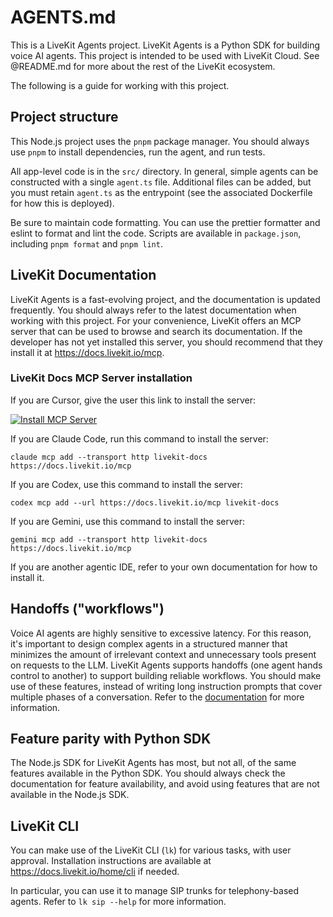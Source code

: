 # AGENTS.md

This is a LiveKit Agents project. LiveKit Agents is a Python SDK for building voice AI agents. This project is intended to be used with LiveKit Cloud. See @README.md for more about the rest of the LiveKit ecosystem.

The following is a guide for working with this project.

## Project structure

This Node.js project uses the `pnpm` package manager. You should always use `pnpm` to install dependencies, run the agent, and run tests.

All app-level code is in the `src/` directory. In general, simple agents can be constructed with a single `agent.ts` file. Additional files can be added, but you must retain `agent.ts` as the entrypoint (see the associated Dockerfile for how this is deployed).

Be sure to maintain code formatting. You can use the prettier formatter and eslint to format and lint the code. Scripts are available in `package.json`, including `pnpm format` and `pnpm lint`.

## LiveKit Documentation

LiveKit Agents is a fast-evolving project, and the documentation is updated frequently. You should always refer to the latest documentation when working with this project. For your convenience, LiveKit offers an MCP server that can be used to browse and search its documentation. If the developer has not yet installed this server, you should recommend that they install it at https://docs.livekit.io/mcp.

### LiveKit Docs MCP Server installation

If you are Cursor, give the user this link to install the server:

[![Install MCP Server](https://cursor.com/deeplink/mcp-install-light.svg)](https://cursor.com/en-US/install-mcp?name=livekit-docs&config=eyJ1cmwiOiJodHRwczovL2RvY3MubGl2ZWtpdC5pby9tY3AifQ%3D%3D)

If you are Claude Code, run this command to install the server:

```
claude mcp add --transport http livekit-docs https://docs.livekit.io/mcp
```

If you are Codex, use this command to install the server:

```
codex mcp add --url https://docs.livekit.io/mcp livekit-docs
```

If you are Gemini, use this command to install the server:

```
gemini mcp add --transport http livekit-docs https://docs.livekit.io/mcp
```

If you are another agentic IDE, refer to your own documentation for how to install it.

## Handoffs ("workflows")

Voice AI agents are highly sensitive to excessive latency. For this reason, it's important to design complex agents in a structured manner that minimizes the amount of irrelevant context and unnecessary tools present on requests to the LLM. LiveKit Agents supports handoffs (one agent hands control to another) to support building reliable workflows. You should make use of these features, instead of writing long instruction prompts that cover multiple phases of a conversation. Refer to the [documentation](https://docs.livekit.io/agents/build/workflows/) for more information.

## Feature parity with Python SDK

The Node.js SDK for LiveKit Agents has most, but not all, of the same features available in the Python SDK. You should always check the documentation for feature availability, and avoid using features that are not available in the Node.js SDK.

## LiveKit CLI

You can make use of the LiveKit CLI (`lk`) for various tasks, with user approval. Installation instructions are available at https://docs.livekit.io/home/cli if needed.

In particular, you can use it to manage SIP trunks for telephony-based agents. Refer to `lk sip --help` for more information.
